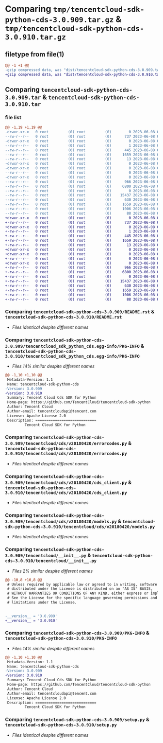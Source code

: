 # Comparing `tmp/tencentcloud-sdk-python-cds-3.0.909.tar.gz` & `tmp/tencentcloud-sdk-python-cds-3.0.910.tar.gz`

## filetype from file(1)

```diff
@@ -1 +1 @@
-gzip compressed data, was "dist/tencentcloud-sdk-python-cds-3.0.909.tar", last modified: Thu Jun  8 00:19:58 2023, max compression
+gzip compressed data, was "dist/tencentcloud-sdk-python-cds-3.0.910.tar", last modified: Thu Jun  8 09:05:19 2023, max compression
```

## Comparing `tencentcloud-sdk-python-cds-3.0.909.tar` & `tencentcloud-sdk-python-cds-3.0.910.tar`

### file list

```diff
@@ -1,19 +1,19 @@
-drwxr-xr-x   0 root         (0) root         (0)        0 2023-06-08 00:19:58.000000 tencentcloud-sdk-python-cds-3.0.909/
--rw-r--r--   0 root         (0) root         (0)      737 2023-06-08 00:19:58.000000 tencentcloud-sdk-python-cds-3.0.909/README.rst
-drwxr-xr-x   0 root         (0) root         (0)        0 2023-06-08 00:19:58.000000 tencentcloud-sdk-python-cds-3.0.909/tencentcloud_sdk_python_cds.egg-info/
--rw-r--r--   0 root         (0) root         (0)        1 2023-06-08 00:19:58.000000 tencentcloud-sdk-python-cds-3.0.909/tencentcloud_sdk_python_cds.egg-info/dependency_links.txt
--rw-r--r--   0 root         (0) root         (0)      445 2023-06-08 00:19:58.000000 tencentcloud-sdk-python-cds-3.0.909/tencentcloud_sdk_python_cds.egg-info/SOURCES.txt
--rw-r--r--   0 root         (0) root         (0)     1659 2023-06-08 00:19:58.000000 tencentcloud-sdk-python-cds-3.0.909/tencentcloud_sdk_python_cds.egg-info/PKG-INFO
--rw-r--r--   0 root         (0) root         (0)       13 2023-06-08 00:19:58.000000 tencentcloud-sdk-python-cds-3.0.909/tencentcloud_sdk_python_cds.egg-info/top_level.txt
-drwxr-xr-x   0 root         (0) root         (0)        0 2023-06-08 00:19:58.000000 tencentcloud-sdk-python-cds-3.0.909/tencentcloud/
-drwxr-xr-x   0 root         (0) root         (0)        0 2023-06-08 00:19:58.000000 tencentcloud-sdk-python-cds-3.0.909/tencentcloud/cds/
--rw-r--r--   0 root         (0) root         (0)        0 2023-06-08 00:19:58.000000 tencentcloud-sdk-python-cds-3.0.909/tencentcloud/cds/__init__.py
-drwxr-xr-x   0 root         (0) root         (0)        0 2023-06-08 00:19:58.000000 tencentcloud-sdk-python-cds-3.0.909/tencentcloud/cds/v20180420/
--rw-r--r--   0 root         (0) root         (0)      966 2023-06-08 00:19:58.000000 tencentcloud-sdk-python-cds-3.0.909/tencentcloud/cds/v20180420/errorcodes.py
--rw-r--r--   0 root         (0) root         (0)     6800 2023-06-08 00:19:58.000000 tencentcloud-sdk-python-cds-3.0.909/tencentcloud/cds/v20180420/cds_client.py
--rw-r--r--   0 root         (0) root         (0)        0 2023-06-08 00:19:58.000000 tencentcloud-sdk-python-cds-3.0.909/tencentcloud/cds/v20180420/__init__.py
--rw-r--r--   0 root         (0) root         (0)    15437 2023-06-08 00:19:58.000000 tencentcloud-sdk-python-cds-3.0.909/tencentcloud/cds/v20180420/models.py
--rw-r--r--   0 root         (0) root         (0)      630 2023-06-08 00:19:58.000000 tencentcloud-sdk-python-cds-3.0.909/tencentcloud/__init__.py
--rw-r--r--   0 root         (0) root         (0)     1659 2023-06-08 00:19:58.000000 tencentcloud-sdk-python-cds-3.0.909/PKG-INFO
--rw-r--r--   0 root         (0) root         (0)     1006 2023-06-08 00:19:58.000000 tencentcloud-sdk-python-cds-3.0.909/setup.py
--rw-r--r--   0 root         (0) root         (0)       88 2023-06-08 00:19:58.000000 tencentcloud-sdk-python-cds-3.0.909/setup.cfg
+drwxr-xr-x   0 root         (0) root         (0)        0 2023-06-08 09:05:19.000000 tencentcloud-sdk-python-cds-3.0.910/
+-rw-r--r--   0 root         (0) root         (0)      737 2023-06-08 09:05:19.000000 tencentcloud-sdk-python-cds-3.0.910/README.rst
+drwxr-xr-x   0 root         (0) root         (0)        0 2023-06-08 09:05:19.000000 tencentcloud-sdk-python-cds-3.0.910/tencentcloud_sdk_python_cds.egg-info/
+-rw-r--r--   0 root         (0) root         (0)        1 2023-06-08 09:05:19.000000 tencentcloud-sdk-python-cds-3.0.910/tencentcloud_sdk_python_cds.egg-info/dependency_links.txt
+-rw-r--r--   0 root         (0) root         (0)      445 2023-06-08 09:05:19.000000 tencentcloud-sdk-python-cds-3.0.910/tencentcloud_sdk_python_cds.egg-info/SOURCES.txt
+-rw-r--r--   0 root         (0) root         (0)     1659 2023-06-08 09:05:19.000000 tencentcloud-sdk-python-cds-3.0.910/tencentcloud_sdk_python_cds.egg-info/PKG-INFO
+-rw-r--r--   0 root         (0) root         (0)       13 2023-06-08 09:05:19.000000 tencentcloud-sdk-python-cds-3.0.910/tencentcloud_sdk_python_cds.egg-info/top_level.txt
+drwxr-xr-x   0 root         (0) root         (0)        0 2023-06-08 09:05:19.000000 tencentcloud-sdk-python-cds-3.0.910/tencentcloud/
+drwxr-xr-x   0 root         (0) root         (0)        0 2023-06-08 09:05:19.000000 tencentcloud-sdk-python-cds-3.0.910/tencentcloud/cds/
+-rw-r--r--   0 root         (0) root         (0)        0 2023-06-08 09:05:19.000000 tencentcloud-sdk-python-cds-3.0.910/tencentcloud/cds/__init__.py
+drwxr-xr-x   0 root         (0) root         (0)        0 2023-06-08 09:05:19.000000 tencentcloud-sdk-python-cds-3.0.910/tencentcloud/cds/v20180420/
+-rw-r--r--   0 root         (0) root         (0)      966 2023-06-08 09:05:19.000000 tencentcloud-sdk-python-cds-3.0.910/tencentcloud/cds/v20180420/errorcodes.py
+-rw-r--r--   0 root         (0) root         (0)     6800 2023-06-08 09:05:19.000000 tencentcloud-sdk-python-cds-3.0.910/tencentcloud/cds/v20180420/cds_client.py
+-rw-r--r--   0 root         (0) root         (0)        0 2023-06-08 09:05:19.000000 tencentcloud-sdk-python-cds-3.0.910/tencentcloud/cds/v20180420/__init__.py
+-rw-r--r--   0 root         (0) root         (0)    15437 2023-06-08 09:05:19.000000 tencentcloud-sdk-python-cds-3.0.910/tencentcloud/cds/v20180420/models.py
+-rw-r--r--   0 root         (0) root         (0)      630 2023-06-08 09:05:19.000000 tencentcloud-sdk-python-cds-3.0.910/tencentcloud/__init__.py
+-rw-r--r--   0 root         (0) root         (0)     1659 2023-06-08 09:05:19.000000 tencentcloud-sdk-python-cds-3.0.910/PKG-INFO
+-rw-r--r--   0 root         (0) root         (0)     1006 2023-06-08 09:05:19.000000 tencentcloud-sdk-python-cds-3.0.910/setup.py
+-rw-r--r--   0 root         (0) root         (0)       88 2023-06-08 09:05:19.000000 tencentcloud-sdk-python-cds-3.0.910/setup.cfg
```

### Comparing `tencentcloud-sdk-python-cds-3.0.909/README.rst` & `tencentcloud-sdk-python-cds-3.0.910/README.rst`

 * *Files identical despite different names*

### Comparing `tencentcloud-sdk-python-cds-3.0.909/tencentcloud_sdk_python_cds.egg-info/PKG-INFO` & `tencentcloud-sdk-python-cds-3.0.910/tencentcloud_sdk_python_cds.egg-info/PKG-INFO`

 * *Files 14% similar despite different names*

```diff
@@ -1,10 +1,10 @@
 Metadata-Version: 1.1
 Name: tencentcloud-sdk-python-cds
-Version: 3.0.909
+Version: 3.0.910
 Summary: Tencent Cloud Cds SDK for Python
 Home-page: https://github.com/TencentCloud/tencentcloud-sdk-python
 Author: Tencent Cloud
 Author-email: tencentcloudapi@tencent.com
 License: Apache License 2.0
 Description: ============================
         Tencent Cloud SDK for Python
```

### Comparing `tencentcloud-sdk-python-cds-3.0.909/tencentcloud/cds/v20180420/errorcodes.py` & `tencentcloud-sdk-python-cds-3.0.910/tencentcloud/cds/v20180420/errorcodes.py`

 * *Files identical despite different names*

### Comparing `tencentcloud-sdk-python-cds-3.0.909/tencentcloud/cds/v20180420/cds_client.py` & `tencentcloud-sdk-python-cds-3.0.910/tencentcloud/cds/v20180420/cds_client.py`

 * *Files identical despite different names*

### Comparing `tencentcloud-sdk-python-cds-3.0.909/tencentcloud/cds/v20180420/models.py` & `tencentcloud-sdk-python-cds-3.0.910/tencentcloud/cds/v20180420/models.py`

 * *Files identical despite different names*

### Comparing `tencentcloud-sdk-python-cds-3.0.909/tencentcloud/__init__.py` & `tencentcloud-sdk-python-cds-3.0.910/tencentcloud/__init__.py`

 * *Files 2% similar despite different names*

```diff
@@ -10,8 +10,8 @@
 # Unless required by applicable law or agreed to in writing, software
 # distributed under the License is distributed on an "AS IS" BASIS,
 # WITHOUT WARRANTIES OR CONDITIONS OF ANY KIND, either express or implied.
 # See the License for the specific language governing permissions and
 # limitations under the License.
 
 
-__version__ = '3.0.909'
+__version__ = '3.0.910'
```

### Comparing `tencentcloud-sdk-python-cds-3.0.909/PKG-INFO` & `tencentcloud-sdk-python-cds-3.0.910/PKG-INFO`

 * *Files 14% similar despite different names*

```diff
@@ -1,10 +1,10 @@
 Metadata-Version: 1.1
 Name: tencentcloud-sdk-python-cds
-Version: 3.0.909
+Version: 3.0.910
 Summary: Tencent Cloud Cds SDK for Python
 Home-page: https://github.com/TencentCloud/tencentcloud-sdk-python
 Author: Tencent Cloud
 Author-email: tencentcloudapi@tencent.com
 License: Apache License 2.0
 Description: ============================
         Tencent Cloud SDK for Python
```

### Comparing `tencentcloud-sdk-python-cds-3.0.909/setup.py` & `tencentcloud-sdk-python-cds-3.0.910/setup.py`

 * *Files identical despite different names*

